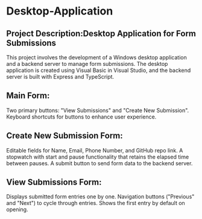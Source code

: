 # Desktop-Application
## Project Description:Desktop Application for Form Submissions
This project involves the development of a Windows desktop application and a backend server to manage form submissions. The desktop application is created using Visual Basic in Visual Studio, and the backend server is built with Express and TypeScript.

## Main Form:
Two primary buttons: "View Submissions" and "Create New Submission".
Keyboard shortcuts for buttons to enhance user experience.

## Create New Submission Form:
Editable fields for Name, Email, Phone Number, and GitHub repo link.
A stopwatch with start and pause functionality that retains the elapsed time between pauses.
A submit button to send form data to the backend server.

## View Submissions Form:
Displays submitted form entries one by one.
Navigation buttons ("Previous" and "Next") to cycle through entries.
Shows the first entry by default on opening.
